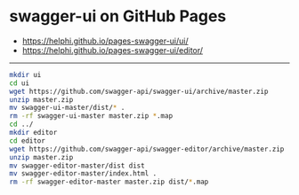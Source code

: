 # swagger-ui on GitHub Pages

- <https://helphi.github.io/pages-swagger-ui/ui/>
- <https://helphi.github.io/pages-swagger-ui/editor/>

---

```sh
mkdir ui
cd ui
wget https://github.com/swagger-api/swagger-ui/archive/master.zip
unzip master.zip
mv swagger-ui-master/dist/* .
rm -rf swagger-ui-master master.zip *.map
cd ../
mkdir editor
cd editor
wget https://github.com/swagger-api/swagger-editor/archive/master.zip
unzip master.zip
mv swagger-editor-master/dist dist
mv swagger-editor-master/index.html .
rm -rf swagger-editor-master master.zip dist/*.map
```